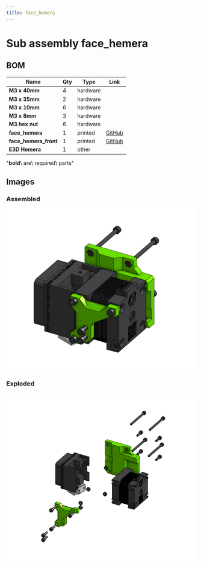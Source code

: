 ```yaml
---
title: face_hemera
---
```



# Sub assembly face_hemera 


## BOM

| Name | Qty | Type | Link |
| ---- | --- | ---- | ---- |
| **M3 x 40mm** | 4 | hardware |  |
| **M3 x 35mm** | 2 | hardware |  |
| **M3 x 10mm** | 6 | hardware |  |
| **M3 x 8mm** | 3 | hardware |  |
| **M3 hex nut** | 6 | hardware |  |
| **face_hemera** | 1 | printed | [GitHub](https://github.com/pkucmus/EVA/tree/master/stl/Faces/face_hemera.stl) |
| **face_hemera_front** | 1 | printed | [GitHub](https://github.com/pkucmus/EVA/tree/master/stl/Faces/face_hemera_front.stl) |
| **E3D Hemera** | 1 | other |  |

^**bold**\ are\ required\ parts^


## Images

### Assembled

![](../assets/images/sub_assemblies/face_hemera.png)

### Exploded

![](../assets/images/sub_assemblies/face_hemera_exploded.png)